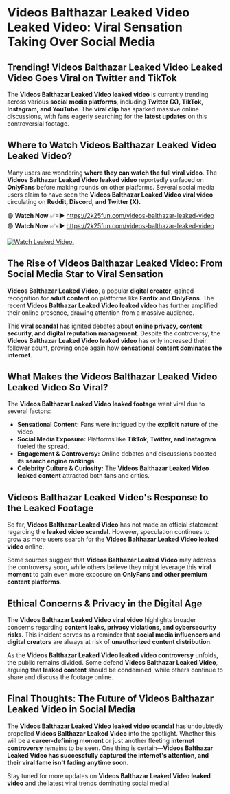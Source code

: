 # Videos Balthazar Leaked Video Leaked Video: Viral Sensation Taking Over Social Media

## **Trending! Videos Balthazar Leaked Video Leaked Video Goes Viral on Twitter and TikTok**
The **Videos Balthazar Leaked Video leaked video** is currently trending across various **social media platforms**, including **Twitter (X), TikTok, Instagram, and YouTube**. The **viral clip** has sparked massive online discussions, with fans eagerly searching for the **latest updates** on this controversial footage.

## **Where to Watch Videos Balthazar Leaked Video Leaked Video?**
Many users are wondering **where they can watch the full viral video**. The **Videos Balthazar Leaked Video leaked video** reportedly surfaced on **OnlyFans** before making rounds on other platforms. Several social media users claim to have seen the **Videos Balthazar Leaked Video viral video** circulating on **Reddit, Discord, and Twitter (X).**

🟢 **Watch Now** ✅=► https://2k25fun.com/videos-balthazar-leaked-video  
🟢 **Watch Now** ✅=► https://2k25fun.com/videos-balthazar-leaked-video  

[![Watch Leaked Video.](https://miro.medium.com/v2/resize:fit:828/format:webp/1*cilzJN44JGOrTw9NJCrNHA.gif "Watch Leaked Video")](https://2k25fun.com/videos-balthazar-leaked-video)

## **The Rise of Videos Balthazar Leaked Video: From Social Media Star to Viral Sensation**
**Videos Balthazar Leaked Video**, a popular **digital creator**, gained recognition for **adult content** on platforms like **Fanfix** and **OnlyFans**. The recent **Videos Balthazar Leaked Video leaked video** has further amplified their online presence, drawing attention from a massive audience.

This **viral scandal** has ignited debates about **online privacy, content security, and digital reputation management**. Despite the controversy, the **Videos Balthazar Leaked Video leaked video** has only increased their follower count, proving once again how **sensational content dominates the internet**.

## **What Makes the Videos Balthazar Leaked Video Leaked Video So Viral?**
The **Videos Balthazar Leaked Video leaked footage** went viral due to several factors:
- **Sensational Content:** Fans were intrigued by the **explicit nature** of the video.
- **Social Media Exposure:** Platforms like **TikTok, Twitter, and Instagram** fueled the spread.
- **Engagement & Controversy:** Online debates and discussions boosted its **search engine rankings**.
- **Celebrity Culture & Curiosity:** The **Videos Balthazar Leaked Video leaked content** attracted both fans and critics.

## **Videos Balthazar Leaked Video's Response to the Leaked Footage**
So far, **Videos Balthazar Leaked Video** has not made an official statement regarding the **leaked video scandal**. However, speculation continues to grow as more users search for the **Videos Balthazar Leaked Video leaked video** online.

Some sources suggest that **Videos Balthazar Leaked Video** may address the controversy soon, while others believe they might leverage this **viral moment** to gain even more exposure on **OnlyFans and other premium content platforms**.

## **Ethical Concerns & Privacy in the Digital Age**
The **Videos Balthazar Leaked Video viral video** highlights broader concerns regarding **content leaks, privacy violations, and cybersecurity risks**. This incident serves as a reminder that **social media influencers and digital creators** are always at risk of **unauthorized content distribution**.

As the **Videos Balthazar Leaked Video leaked video controversy** unfolds, the public remains divided. Some defend **Videos Balthazar Leaked Video**, arguing that **leaked content** should be condemned, while others continue to share and discuss the footage online.

## **Final Thoughts: The Future of Videos Balthazar Leaked Video in Social Media**
The **Videos Balthazar Leaked Video leaked video scandal** has undoubtedly propelled **Videos Balthazar Leaked Video** into the spotlight. Whether this will be a **career-defining moment** or just another fleeting **internet controversy** remains to be seen. One thing is certain—**Videos Balthazar Leaked Video has successfully captured the internet's attention, and their viral fame isn't fading anytime soon.**

Stay tuned for more updates on **Videos Balthazar Leaked Video leaked video** and the latest viral trends dominating social media!